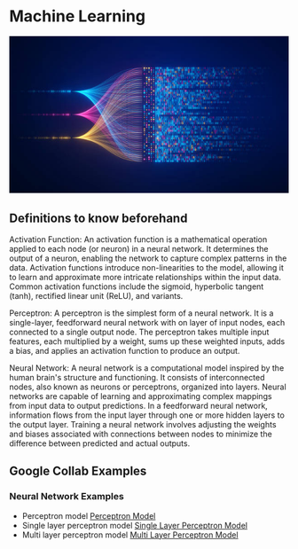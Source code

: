 # Machine Learning
![Logo](imgs/Header.jpg)
## Definitions to know beforehand

Activation Function: An activation function is a mathematical operation applied to each node (or neuron) in a neural network. It
determines the output of a neuron, enabling the network to capture complex patterns in the data. Activation functions
introduce non-linearities to the model, allowing it to learn and approximate more intricate relationships within the input data.
Common activation functions include the sigmoid, hyperbolic tangent (tanh), rectified linear unit (ReLU), and variants.

Perceptron: A perceptron is the simplest form of a neural network. It is a single-layer, feedforward neural network with on
layer of input nodes, each connected to a single output node. The perceptron takes multiple input features, each multiplied by a
weight, sums up these weighted inputs, adds a bias, and applies an activation function to produce an output.

Neural Network: A neural network is a computational model inspired by the human brain's structure and functioning. It consists
of interconnected nodes, also known as neurons or perceptrons, organized into layers. Neural networks are capable of learning
and approximating complex mappings from input data to output predictions. In a feedforward neural network, information
flows from the input layer through one or more hidden layers to the output layer. Training a neural network involves adjusting
the weights and biases associated with connections between nodes to minimize the difference between predicted and actual
outputs.

## Google Collab Examples
### Neural Network Examples
+ Perceptron model [Perceptron Model](https://colab.research.google.com/drive/1yuTOJS6QuggzjspFUyTLwPNOxP8AJVOi?usp=sharing#scrollTo=PtPAQ1jGpyBM)
+ Single layer perceptron model [Single Layer Perceptron Model](https://colab.research.google.com/drive/1gEbZ3JRHlSoeMqIZ9ckFak5KbWU4sSlb?usp=sharing#scrollTo=PtPAQ1jGpyBM)
+ Multi layer perceptron model [Multi Layer Perceptron Model](https://colab.research.google.com/drive/1FnmGiz4ZFOghLZGGNuGivXFAwjWR45-8?usp=sharing)